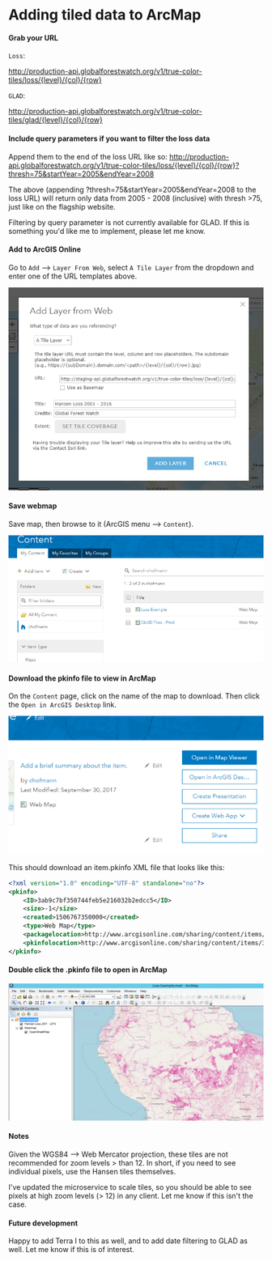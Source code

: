 # Adding tiled data to ArcMap


#### Grab your URL

`Loss`:

http://production-api.globalforestwatch.org/v1/true-color-tiles/loss/{level}/{col}/{row}

`GLAD`:

http://production-api.globalforestwatch.org/v1/true-color-tiles/glad/{level}/{col}/{row}

#### Include query parameters if you want to filter the loss data

Append them to the end of the loss URL like so:
http://production-api.globalforestwatch.org/v1/true-color-tiles/loss/{level}/{col}/{row}?thresh=75&startYear=2005&endYear=2008

The above (appending ?thresh=75&startYear=2005&endYear=2008 to the loss URL) will return only data from 2005 - 2008 (inclusive) with thresh >75, just like on the flagship website.

Filtering by query parameter is not currently available for GLAD. If this is something you'd like me to implement, please let me know.


#### Add to ArcGIS Online

Go to `Add` --> `Layer From Web`, select `A Tile Layer` from the dropdown and enter one of the URL templates above.

![Step1](images/step1.png)


#### Save webmap

Save map, then browse to it (ArcGIS menu  --> `Content`).

![Step2](images/step2.png)

#### Download the pkinfo file to view in ArcMap

On the `Content` page, click on the name of the map to download. Then click the `Open in ArcGIS Desktop` link.

![Step3](images/step3.png)

This should download an item.pkinfo XML file that looks like this:

```xml
<?xml version="1.0" encoding="UTF-8" standalone="no"?>
<pkinfo>
	<ID>3ab9c7bf350744feb5e216032b2edcc5</ID>
	<size>-1</size>
	<created>1506767350000</created>
	<type>Web Map</type>
	<packagelocation>http://www.arcgisonline.com/sharing/content/items/3ab9c7bf350744feb5e216032b2edcc5/data</packagelocation>
	<pkinfolocation>http://www.arcgisonline.com/sharing/content/items/3ab9c7bf350744feb5e216032b2edcc5/item.pkinfo</pkinfolocation>
</pkinfo>
```

#### Double click the .pkinfo file to open in ArcMap

![Step4](images/step4.png)

#### Notes

Given the WGS84 --> Web Mercator projection, these tiles are not recommended for zoom levels > than 12. In short, if you need to see individual pixels, use the Hansen tiles themselves.

I've updated the microservice to scale tiles, so you should be able to see pixels at high zoom levels (> 12) in any client. Let me know if this isn't the case.

#### Future development

Happy to add Terra I to this as well, and to add date filtering to GLAD as well. Let me know if this is of interest.
